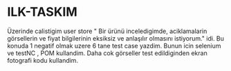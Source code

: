 # ILK-TASKIM
Üzerinde calistigim user store " Bir ürünü inceledigimde, aciklamalarin görsellerin ve fiyat bilgilerinin eksiksiz ve anlaşılır olmasını istiyorum." idi. Bu konuda 1 negatif olmak uzere 6 tane test case yazdim. Bunun icin selenium ve testNC , POM kullandim. Daha cok görseller test edildiginden ekran fotografi kodu kullandim.  
